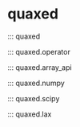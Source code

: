 # quaxed

::: quaxed

::: quaxed.operator

::: quaxed.array_api

::: quaxed.numpy

::: quaxed.scipy

::: quaxed.lax

